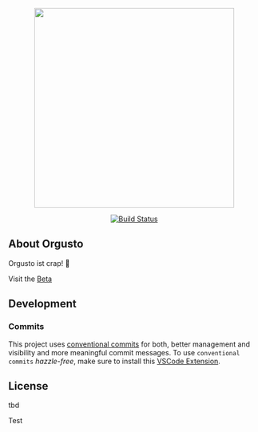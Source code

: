<p align="center"><img src="https://orgusto.com/orgusto-logo-svg.svg" width="400"></p>

<p align="center">
<a href="https://travis-ci.org/laravel/framework"><img src="https://travis-ci.org/laravel/framework.svg" alt="Build Status"></a>
</p>

## About Orgusto

Orgusto ist crap! 💩

Visit the [Beta](https://beta.orgusto.com)

## Development

### Commits

This project uses [conventional commits](https://www.conventionalcommits.org/en/v1.0.0/) for both, better management and visibility and more meaningful commit messages. To use `conventional commits` _hazzle-free_, make sure to install this [VSCode Extension](https://marketplace.visualstudio.com/items?itemName=vivaxy.vscode-conventional-commits).

## License

tbd

Test
